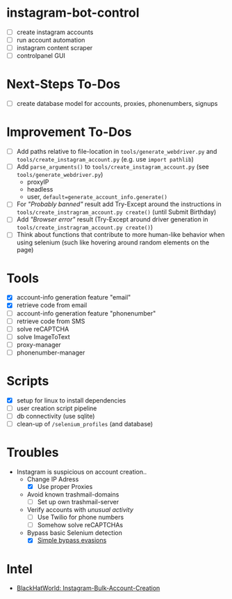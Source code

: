 # instagram-bot-control
- [ ] create instagram accounts
- [ ] run account automation
- [ ] instagram content scraper
- [ ] controlpanel GUI

# Next-Steps To-Dos
- [ ] create database model for accounts, proxies, phonenumbers, signups

# Improvement To-Dos
- [ ] Add paths relative to file-location in `tools/generate_webdriver.py` and `tools/create_instagram_account.py` (e.g. use `import pathlib`)
- [ ] Add `parse_arguments()` to `tools/create_instagram_account.py` (see `tools/generate_webdriver.py`)
  - proxyIP
  - headless
  - user, `default=generate_account_info.generate()`
- [ ] For *"Probably banned"* result add Try-Except around the instructions in `tools/create_instragram_account.py create()` (until Submit Birthday)
- [ ] Add *"Browser error"* result (Try-Except around driver generation in `tools/create_instragram_account.py create()`)
- [ ] Think about functions that contribute to more human-like behavior when using selenium (such like hovering around random elements on the page)

# Tools
- [x] account-info generation feature "email"
- [x] retrieve code from email
- [ ] account-info generation feature "phonenumber"
- [ ] retrieve code from SMS
- [ ] solve reCAPTCHA
- [ ] solve ImageToText
- [ ] proxy-manager
- [ ] phonenumber-manager

# Scripts
- [x] setup for linux to install dependencies
- [ ] user creation script pipeline
- [ ] db connectivity (use sqlite)
- [ ] clean-up of `/selenium_profiles` (and database)

# Troubles
* Instagram is suspicious on account creation..
  - Change IP Adress
    - [x] Use proper Proxies
  - Avoid known trashmail-domains
    - [ ] Set up own trashmail-server
  - Verify accounts with *unusual activity*
    - [ ] Use Twilio for phone numbers
    - [ ] Somehow solve reCAPTCHAs     
  - Bypass basic Selenium detection
    - [x] [Simple bypass evasions](https://intoli.com/blog/not-possible-to-block-chrome-headless/chrome-headless-test.html)

# Intel
- [BlackHatWorld: Instagram-Bulk-Account-Creation](https://www.blackhatworld.com/seo/instagram-bulk-account-creation.1329981/)
